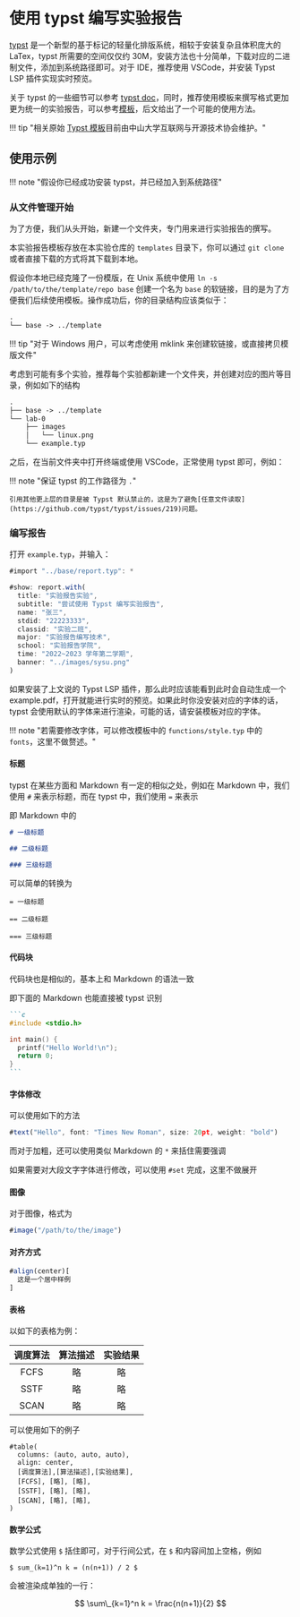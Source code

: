 # 使用 typst 编写实验报告

[typst](https://github.com/typst/typst) 是一个新型的基于标记的轻量化排版系统，相较于安装复杂且体积庞大的 LaTex，typst 所需要的空间仅仅约 30M，安装方法也十分简单，下载对应的二进制文件，添加到系统路径即可。对于 IDE，推荐使用 VSCode，并安装 Typst LSP 插件实现实时预览。

关于 typst 的一些细节可以参考 [typst doc](https://typst.app/docs/)，同时，推荐使用模板来撰写格式更加更为统一的实验报告，可以参考[模板](https://github.com/YatSenOS/YatSenOS-Tutorial-Volume-2/tree/main/template)，后文给出了一个可能的使用方法。

!!! tip "相关原始 [Typst 模板](https://github.com/SYSUMSC/GZ-Typst-Templates)目前由中山大学互联网与开源技术协会维护。"

## 使用示例

!!! note "假设你已经成功安装 typst，并已经加入到系统路径"

### 从文件管理开始

为了方便，我们从头开始，新建一个文件夹，专门用来进行实验报告的撰写。

本实验报告模板存放在本实验仓库的 `templates` 目录下，你可以通过 `git clone` 或者直接下载的方式将其下载到本地。

假设你本地已经克隆了一份模版，在 Unix 系统中使用 `ln -s /path/to/the/template/repo base` 创建一个名为 `base` 的软链接，目的是为了方便我们后续使用模板。操作成功后，你的目录结构应该类似于：

```txt
.
└── base -> ../template
```

!!! tip "对于 Windows 用户，可以考虑使用 mklink 来创建软链接，或直接拷贝模版文件"

考虑到可能有多个实验，推荐每个实验都新建一个文件夹，并创建对应的图片等目录，例如如下的结构

```txt
.
├── base -> ../template
└── lab-0
    ├── images
    │   └── linux.png
    └── example.typ
```

之后，在当前文件夹中打开终端或使用 VSCode，正常使用 typst 即可，例如：

!!! note "保证 typst 的工作路径为 `.`"

    引用其他更上层的目录是被 Typst 默认禁止的，这是为了避免[任意文件读取](https://github.com/typst/typst/issues/219)问题。

### 编写报告

打开 `example.typ`，并输入：

```js
#import "../base/report.typ": *

#show: report.with(
  title: "实验报告实验",
  subtitle: "尝试使用 Typst 编写实验报告",
  name: "张三",
  stdid: "22223333",
  classid: "实验二班",
  major: "实验报告编写技术",
  school: "实验报告学院",
  time: "2022~2023 学年第二学期",
  banner: "../images/sysu.png"
)
```

如果安装了上文说的 Typst LSP 插件，那么此时应该能看到此时会自动生成一个 example.pdf，打开就能进行实时的预览。如果此时你没安装对应的字体的话，typst 会使用默认的字体来进行渲染，可能的话，请安装模板对应的字体。

!!! note "若需要修改字体，可以修改模板中的 `functions/style.typ` 中的 `fonts`，这里不做赘述。"

#### 标题

typst 在某些方面和 Markdown 有一定的相似之处，例如在 Markdown 中，我们使用 `#` 来表示标题，而在 typst 中，我们使用 `=` 来表示

即 Markdown 中的

```markdown
# 一级标题

## 二级标题

### 三级标题
```

可以简单的转换为

```text
= 一级标题

== 二级标题

=== 三级标题
```

#### 代码块

代码块也是相似的，基本上和 Markdown 的语法一致

即下面的 Markdown 也能直接被 typst 识别

````markdown
```c
#include <stdio.h>

int main() {
  printf("Hello World!\n");
  return 0;
}
```
````

#### 字体修改

可以使用如下的方法

```js
#text("Hello", font: "Times New Roman", size: 20pt, weight: "bold")
```

而对于加粗，还可以使用类似 Markdown 的 `*` 来括住需要强调

如果需要对大段文字字体进行修改，可以使用 `#set` 完成，这里不做展开

#### 图像

对于图像，格式为

```js
#image("/path/to/the/image")
```

#### 对齐方式

```js
#align(center)[
  这是一个居中样例
]
```

#### 表格

以如下的表格为例：

| 调度算法 | 算法描述 | 实验结果 |
| :------: | :------: | :------: |
|   FCFS   |    略    |    略    |
|   SSTF   |    略    |    略    |
|   SCAN   |    略    |    略    |

可以使用如下的例子

```text
#table(
  columns: (auto, auto, auto),
  align: center,
  [调度算法],[算法描述],[实验结果],
  [FCFS], [略], [略],
  [SSTF], [略], [略],
  [SCAN], [略], [略],
)
```

#### 数学公式

数学公式使用 `$` 括住即可，对于行间公式，在 `$` 和内容间加上空格，例如

```text
$ sum_(k=1)^n k = (n(n+1)) / 2 $
```

会被渲染成单独的一行：

$$ \sum\_{k=1}^n k = \frac{n(n+1)}{2} $$
